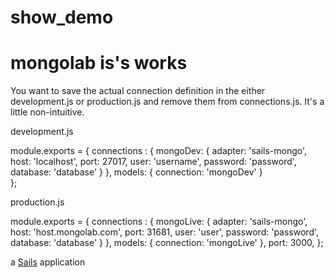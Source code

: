 # show_demo
# mongolab is's works
You want to save the actual connection definition in the either development.js or production.js and remove them from connections.js. It's a little non-intuitive.

development.js

module.exports = {
  connections : {
    mongoDev: {
      adapter: 'sails-mongo',
      host: 'localhost',
      port: 27017,
      user: 'username',
      password: 'password',
      database: 'database'
    }
  },
  models: {
    connection: 'mongoDev'
  }    
};

production.js

module.exports = {
  connections : {
    mongoLive: {
      adapter: 'sails-mongo',
      host: 'host.mongolab.com',
      port: 31681,
      user: 'user',
      password: 'password',
      database: 'database'
    } 
  },
  models: {
     connection: 'mongoLive'
  },
  port: 3000,
};

a [Sails](http://sailsjs.org) application
